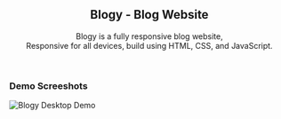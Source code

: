 <div align="center">
  
 

  <br />
  <br />

  <h2 align="center">Blogy - Blog Website</h2>

  Blogy is a fully responsive blog website, <br />Responsive for all devices, build using HTML, CSS, and JavaScript.



</div>

<br />

### Demo Screeshots

![Blogy Desktop Demo](./readme-images/desktop.png "Desktop Demo")
